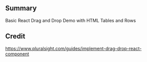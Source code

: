 ## Summary

Basic React Drag and Drop Demo with HTML Tables and Rows

## Credit

https://www.pluralsight.com/guides/implement-drag-drop-react-component
